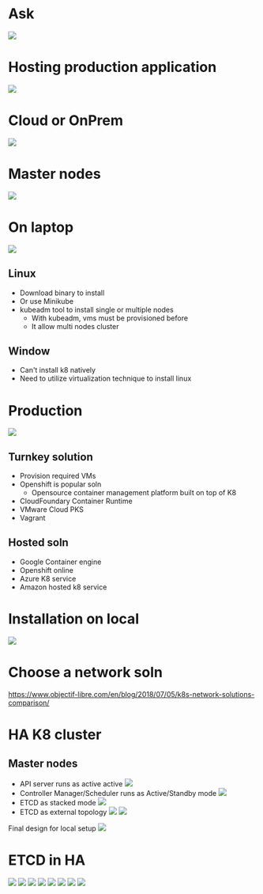 # Ask
![](assets/ask.png)
# Hosting production application
![](assets/hosting-prod.png)
# Cloud or OnPrem
![](assets/cloud-or-onprem.png)
# Master nodes
![](assets/master-nodes.png)
# On laptop
![](assets/laptop.png)
## Linux
- Download binary to install
- Or use Minikube
- kubeadm tool to install single or multiple nodes
    - With kubeadm, vms must be provisioned before
    - It allow multi nodes cluster
## Window
- Can't install k8 natively
- Need to utilize virtualization technique to install linux

# Production
![](assets/prod-soln.png)
## Turnkey solution
- Provision required VMs
- Openshift is popular soln
    - Opensource container management platform built on top of K8
- CloudFoundary Container Runtime
- VMware Cloud PKS
- Vagrant
## Hosted soln
- Google Container engine
- Openshift online
- Azure K8 service
- Amazon hosted k8 service
# Installation on local
![](assets/install-on-local.png)
# Choose a network soln
https://www.objectif-libre.com/en/blog/2018/07/05/k8s-network-solutions-comparison/
# HA K8 cluster
## Master nodes
- API server runs as active active
![](assets/master-ha-api-server.png)
- Controller Manager/Scheduler runs as Active/Standby mode
![](assets/master-nodes-ha-controller-manager-scheduler.png)
- ETCD as stacked mode
![](assets/etcd-stacked-topology.png)
- ETCD as external topology
![](assets/etcd-external-toplogy.png)
![](assets/api-server-connected-to-etcd.png)

Final design for local setup
![](assets/final-design.png)
# ETCD in HA
![](assets/etcd.png)
![](assets/key-value.png)
![](assets/table.png)
![](assets/key-value-json.png)
![](assets/deploy-etcd.png)
![](assets/etcd-ha.png)
![](assets/etcdctl.png)
![](assets/k8-etcd-ha.png)
